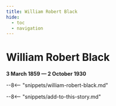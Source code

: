 ```yaml
---
title: William Robert Black
hide:
  - toc
  - navigation 
---
```


# William Robert Black

**3 March 1859 — 2 October 1930**

--8<-- "snippets/william-robert-black.md"

<!--

--8<-- "snippets/headstone/william-robert-black-headstone.md"

### Learn more 

### Sources

### Acknowledgement

-->

--8<-- "snippets/add-to-this-story.md"